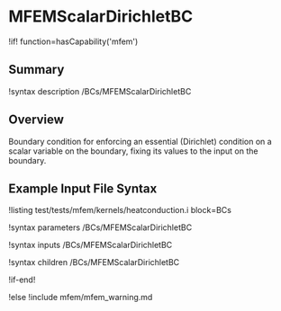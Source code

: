 # MFEMScalarDirichletBC

!if! function=hasCapability('mfem')

## Summary

!syntax description /BCs/MFEMScalarDirichletBC

## Overview

Boundary condition for enforcing an essential (Dirichlet) condition on a scalar variable on the
boundary, fixing its values to the input on the boundary.

## Example Input File Syntax

!listing test/tests/mfem/kernels/heatconduction.i block=BCs

!syntax parameters /BCs/MFEMScalarDirichletBC

!syntax inputs /BCs/MFEMScalarDirichletBC

!syntax children /BCs/MFEMScalarDirichletBC

!if-end!

!else
!include mfem/mfem_warning.md
